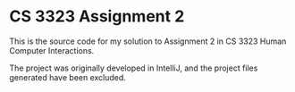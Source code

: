 # CS 3323 Assignment 2

This is the source code for my solution to Assignment 2 in CS 3323 Human Computer Interactions. 

The project was originally developed in IntelliJ, and the project files generated have been excluded.